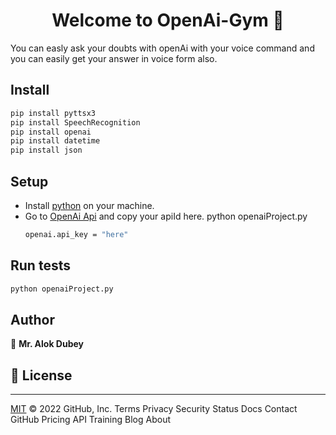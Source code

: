 <h1 align="center">Welcome to OpenAi-Gym 👋</h1>
<p>
You can easly ask your doubts with openAi with your voice command and you can easily get your answer in voice form also.
</p>

## Install

```sh
pip install pyttsx3
pip install SpeechRecognition
pip install openai
pip install datetime
pip install json
```

## Setup
<ul>
  <li>Install <a href="https://www.python.org/downloads/" target="_black">python</a> on your machine.</li>
  <li>Go to <a href="https://beta.openai.com/account/api-keys" target="_black">OpenAi Api</a> and copy your apiId here.
python openaiProject.py

```sh
openai.api_key = "here"
```
    
  </li>
</ul>

## Run tests

```sh
python openaiProject.py
```

## Author
👤 **Mr. Alok Dubey**

## 📝 License
***
[MIT](https://github.com/alokdubey01/WhatsApp-Wisher/blob/main/LICENSE)
© 2022 GitHub, Inc.
Terms
Privacy
Security
Status
Docs
Contact GitHub
Pricing
API
Training
Blog
About
